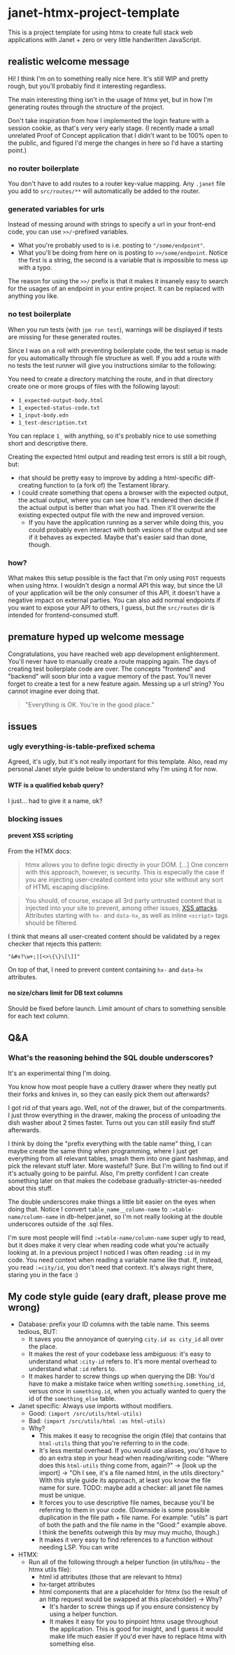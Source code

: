 # janet-htmx-project-template
This is a project template for using htmx to create full stack web
applications with Janet + zero or very little handwritten JavaScript.

## realistic welcome message
Hi! I think I'm on to something really nice here. It's still WIP and pretty
rough, but you'll probably find it interesting regardless.

The main interesting thing isn't in the usage of htmx yet, but in how I'm
generating routes through the structure of the project.

Don't take inspiration from how I implemented the login feature with a session
cookie, as that's very very early stage. (I recently made a small unrelated
Proof of Concept application that I didn't want to be 100% open to the public,
and figured I'd merge the changes in here so I'd have a starting point.)

### no router boilerplate
You don't have to add routes to a router key-value mapping. Any `.janet`
file you add to `src/routes/**` will automatically be added to the
router.

### generated variables for urls
Instead of messing around with strings to specify a url in your front-end
code, you can use `>>/`-prefixed variables.
 - What you're probably used to is i.e. posting to  `"/some/endpoint"`.
 - What you'll be doing from here on is posting to `>>/some/endpoint`.
Notice the first is a string, the second is a variable that is impossible to
mess up with a typo.

The reason for using the `>>/` prefix is that it makes it insanely easy to
search for the usages of an endpoint in your entire project. It can be replaced
with anything you like.

### no test boilerplate
When you run tests (with `jpm run test`), warnings will be displayed if tests
are missing for these generated routes.

Since I was on a roll with preventing boilerplate code, the test setup is made
for you automatically through file structure as well. If you add a route with
no tests the test runner will give you instructions similar to the following:

You need to create a directory matching the route, and in that directory
create one or more groups of files with the following layout:
 - `1_expected-output-body.html`
 - `1_expected-status-code.txt`
 - `1_input-body.edn`
 - `1_test-description.txt`

You can replace `1_` with anything, so it's probably nice to use something
short and descriptive there.

Creating the expected html output and reading test errors is still a bit
rough, but:
- rhat should be pretty easy to improve by adding a html-specific diff-creating
  function to (a fork of) the Testament library.
- I could create something that opens a browser with the expected output, the
  actual output, where you can see how it's rendered then decide if the actual
  output is better than what you had. Then it'll overwrite the existing
  expected output file with the new and improved version.
   - If you have the application running as a server while doing this, you
     could probably even interact with both vesions of the output and see if
     it behaves as expected. Maybe that's easier said than done, though.


### how?
What makes this setup possible is the fact that I'm only using `POST` requests
when using htmx. I wouldn't design a normal API this way, but since the UI of
your application will be the only consumer of this API, it doesn't have a
negative impact on external parties. You can also add normal endpoints if you
want to expose your API to others, I guess, but the `src/routes` dir is
intended for frontend-consumed stuff.


## premature hyped up welcome message
Congratulations, you have reached web app development enlightenment. You'll
never have to manually create a route mapping again. The days of creating test
boilerplate code are over. The concepts "frontend" and "backend" will soon blur
into a vague memory of the past. You'll never forget to create a test for a new
feature again. Messing up a url string? You cannot imagine ever doing that.

> "Everything is OK. You're in the good place."



## issues
### ugly everything-is-table-prefixed schema
Agreed, it's ugly, but it's not really important for this template. Also, read
my personal Janet style guide below to understand why I'm using it for now.

#### WTF is a qualified kebab query?
I just... had to give it a name, ok?

### blocking issues
#### prevent XSS scripting
From the HTMX docs:
> htmx allows you to define logic directly in your DOM. [...]
> One concern with this approach, however, is security. This is especially the
> case if you are injecting user-created content into your site without any
> sort of HTML escaping discipline.

> You should, of course, escape all 3rd party untrusted content that is
> injected into your site to prevent, among other issues, [XSS
> attacks](https://en.wikipedia.org/wiki/Cross-site_scripting).
> Attributes starting with `hx-` and `data-hx`, as well as inline `<script>`
> tags should be filtered.

I think that means all user-created content should be validated by a regex
checker that rejects this pattern:
```
"&#x?\w+;|[<>\{\}\[\]]"
```

On top of that, I need to prevent content containing `hx-` and `data-hx`
attributes.

#### no size/chars limit for DB text columns
Should be fixed before launch. Limit amount of chars to something sensible for
each text column.

## Q&A
### What's the reasoning behind the SQL double underscores?
It's an experimental thing I'm doing.

You know how most people have a cutlery drawer where they neatly put their
forks and knives in, so they can easily pick them out afterwards?

I got rid of that years ago. Well, not of the drawer, but of the compartments.
I just throw everything in the drawer, making the process of unloading the dish
washer about 2 times faster. Turns out you can still easily find stuff
afterwards.

I think by doing the "prefix everything with the table name" thing, I can maybe
create the same thing when programming, where I just get everything from all
relevant tables, smash them into one giant hashmap, and pick the relevant stuff
later. More wasteful? Sure. But I'm willing to find out if it's actually going
to be painful. Also, I'm pretty confident I can create something later on that
makes the codebase gradually-stricter-as-needed about this stuff.

The double underscores make things a little bit easier on the eyes when doing
that. Notice I convert `table_name__column-name` to `:=table-name/column-name`
in db-helper.janet, so I'm not really looking at the double underscores outside
of the .sql files.

I'm sure most people will find `:=table-name/column-name` super ugly to read,
but it does make it very clear when reading code what you're actually looking
at. In a previous project I noticed I was often reading `:id` in my code. You
need context when reading a variable name like that. If, instead, you read
`:=city/id`, you don't need that context. It's always right there, staring you
in the face :)


## My code style guide (eary draft, please prove me wrong)
- Database: prefix your ID columns with the table name.
  This seems tedious, BUT:
  - It saves you the annoyance of querying `city.id as city_id` all over the
    place.
  - It makes the rest of your codebase less ambiguous: it's easy to understand
    what `:city-id` refers to. It's more mental overhead to understand what
    `:id` refers to.
  - It makes harder to screw things up when querying the DB: You'd have to make
    a mistake twice when writing `something.something_id`, versus once in
    `something.id`, when you actually wanted to query the id of the
    `something_else` table.
- Janet specific: Always use imports without modifiers.
  - Good: `(import /src/utils/html-utils)`
  - Bad:  `(import /src/utils/html :as html-utils)`
  - Why?
    - This makes it easy to recognise the origin (file) that contains that
      `html-utils` thing that you're referring to in the code.
    - It's less mental overhead. If you would use aliases, you'd have to do an
      extra step in your head when reading/writing code: "Where does this
      `html-utils` thing come from, again?" -> [look up the import] -> "Oh I
      see, it's a file named html, in the utils directory."
      With this style guide its approach, at least you know the file name for
      sure.
      TODO: maybe add a checker: all janet file names must be unique.
    - It forces you to use descriptive file names, because you'll be referring
      to them in your code.
      (Downside is some possible duplication in the file path + file name. For
      example: "utils" is part of both the path and the file name in the
      "Good:" example above. I think the benefits outweigh this by muy muy
      mucho, though.)
    - It makes it very easy to find references to a function without needing
      LSP. You can write 
- HTMX:
  - Run all of the following through a helper function (in utils/hxu - the
    htmx utils file):
      - html id attributes (those that are relevant to htmx)
      - hx-target attributes
      - html components that are a placeholder for htmx (so the result of an
        http request would be swapped at this placeholder)
     -> Why?
        - It's harder to screw things up if you ensure consistency by using a
          helper function.
        - It makes it easy for you to pinpoint htmx usage throughout the
          application. This is good for insight, and I guess it would make life
          much easier if you'd ever have to replace htmx with something else.
